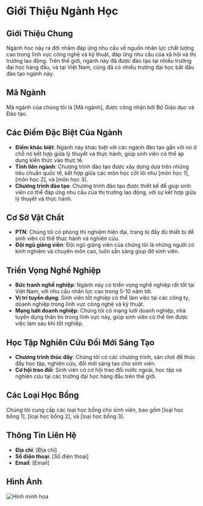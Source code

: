 # Giới Thiệu Ngành Học

## Giới Thiệu Chung
Ngành học này ra đời nhằm đáp ứng nhu cầu về nguồn nhân lực chất lượng cao trong lĩnh vực công nghệ và kỹ thuật, đáp ứng nhu cầu của xã hội và thị trường lao động. Trên thế giới, ngành này đã được đào tạo tại nhiều trường đại học hàng đầu, và tại Việt Nam, cũng đã có nhiều trường đại học bắt đầu đào tạo ngành này.

## Mã Ngành
Mã ngành của chúng tôi là [Mã ngành], được công nhận bởi Bộ Giáo dục và Đào tạo.

## Các Điểm Đặc Biệt Của Ngành
- **Điểm khác biệt**: Ngành này khác biệt với các ngành đào tạo gần với nó ở chỗ nó kết hợp giữa lý thuyết và thực hành, giúp sinh viên có thể áp dụng kiến thức vào thực tế.
- **Tính liên ngành**: Chương trình đào tạo được xây dựng dựa trên những tiêu chuẩn quốc tế, kết hợp giữa các môn học cốt lõi như [môn học 1], [môn học 2], và [môn học 3].
- **Chương trình đào tạo**: Chương trình đào tạo được thiết kế để giúp sinh viên có thể đáp ứng nhu cầu của thị trường lao động, với sự kết hợp giữa lý thuyết và thực hành.

## Cơ Sở Vật Chất
- **PTN**: Chúng tôi có phòng thí nghiệm hiện đại, trang bị đầy đủ thiết bị để sinh viên có thể thực hành và nghiên cứu.
- **Đội ngũ giảng viên**: Đội ngũ giảng viên của chúng tôi là những người có kinh nghiệm và chuyên môn cao, luôn sẵn sàng giúp đỡ sinh viên.

## Triển Vọng Nghề Nghiệp
- **Bức tranh nghề nghiệp**: Ngành này có triển vọng nghề nghiệp rất tốt tại Việt Nam, với nhu cầu nhân lực cao trong 5-10 năm tới.
- **Vị trí tuyển dụng**: Sinh viên tốt nghiệp có thể làm việc tại các công ty, doanh nghiệp trong lĩnh vực công nghệ và kỹ thuật.
- **Mạng lưới doanh nghiệp**: Chúng tôi có mạng lưới doanh nghiệp, nhà tuyển dụng thân tín trong lĩnh vực này, giúp sinh viên có thể tìm được việc làm sau khi tốt nghiệp.

## Học Tập Nghiên Cứu Đổi Mới Sáng Tạo
- **Chương trình thúc đẩy**: Chúng tôi có các chương trình, sân chơi để thúc đẩy học tập, nghiên cứu, đổi mới sáng tạo cho sinh viên.
- **Cơ hội trao đổi**: Sinh viên có cơ hội trao đổi nước ngoài, học tập và nghiên cứu tại các trường đại học hàng đầu trên thế giới.

## Các Loại Học Bổng
Chúng tôi cung cấp các loại học bổng cho sinh viên, bao gồm [loại học bổng 1], [loại học bổng 2], và [loại học bổng 3].

## Thông Tin Liên Hệ
- **Địa chỉ**: [Địa chỉ]
- **Số điện thoại**: [Số điện thoại]
- **Email**: [Email]

## Hình Ảnh
![Hình minh họa](path/to/image.jpg)